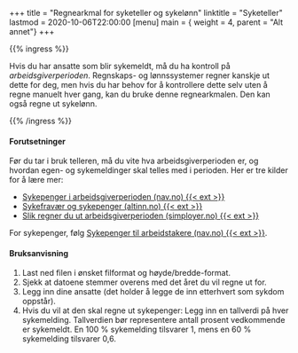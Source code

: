 +++
title = "Regnearkmal for syketeller og sykelønn"
linktitle = "Syketeller"
lastmod = 2020-10-06T22:00:00
[menu]
main = { weight = 4, parent = "Alt annet"}
+++

{{% ingress %}}

Hvis du har ansatte som blir sykemeldt, må du ha kontroll på _arbeidsgiverperioden_.
Regnskaps- og lønnssystemer regner kanskje ut dette for deg, men hvis du har behov for
å kontrollere dette selv uten å regne manuelt hver gang, kan du bruke denne regnearkmalen.
Den kan også regne ut sykelønn.

{{% /ingress %}}

#### Forutsetninger

Før du tar i bruk telleren, må du vite hva arbeidsgiverperioden er, og hvordan egen- og sykemeldinger
skal telles med i perioden. Her er tre kilder for å lære mer:

- [Sykepenger i arbeidsgiverperioden (nav.no) {{< ext >}}][kilde1]
- [Sykefravær og sykepenger (altinn.no) {{< ext >}}][kilde3]
- [Slik regner du ut arbeidsgiverperioden (simployer.no) {{< ext >}}][kilde2]

For sykepenger, følg [Sykepenger til arbeidstakere (nav.no) {{< ext >}}][kilde4].

#### Bruksanvisning

1. Last ned filen i ønsket filformat og høyde/bredde-format.
2. Sjekk at datoene stemmer overens med det året du vil regne ut for.
3. Legg inn dine ansatte (det holder å legge de inn etterhvert som sykdom oppstår).
4. Hvis du vil at den skal regne ut sykepenger: Legg inn en tallverdi på hver sykemelding.
Tallverdien bør representere antall prosent vedkommende er sykemeldt.
En 100 % sykemelding tilsvarer 1, mens en 60 % sykemelding tilsvarer 0,6.

[kilde1]: https://www.nav.no/no/bedrift/oppfolging/sykmeldt-arbeidstaker/sykepenger/sykepenger-i-arbeidsgiverperioden
[kilde2]: https://www.simployer.no/artikler/slik-regner-du-ut-arbeidsgiverperioden/
[kilde3]: https://www.altinn.no/starte-og-drive/arbeidsforhold/sykdom/sykefravar-og-sykepenger/
[kilde4]: https://www.nav.no/no/person/arbeid/sykmeldt-arbeidsavklaringspenger-og-yrkesskade/sykepenger/sykepenger-til-arbeidstakere
